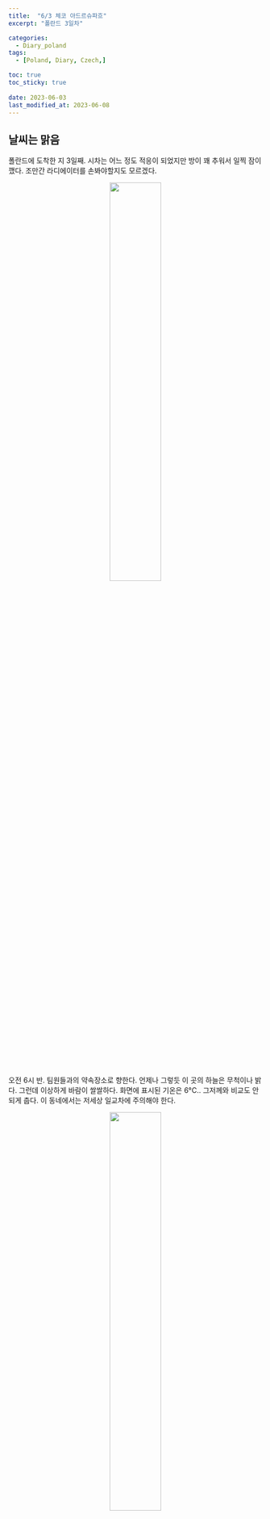 ```yaml
---
title:  "6/3 체코 아드르슈파흐" 
excerpt: "폴란드 3일차"

categories:
  - Diary_poland
tags:
  - [Poland, Diary, Czech,]

toc: true
toc_sticky: true
 
date: 2023-06-03
last_modified_at: 2023-06-08
---
```


## 날씨는 맑음


폴란드에 도착한 지 3일째. 시차는 어느 정도 적응이 되었지만 방이 꽤 추워서 일찍 잠이 깼다. 조만간 라디에이터를 손봐야할지도 모르겠다.

<p align="center">
<img src="https://drive.google.com/uc?id=1aIX70pAu44s8SOPW_4RguicoKfITZvUX" width="45%">
</p>

오전 6시 반. 팀원들과의 약속장소로 향한다. 언제나 그렇듯 이 곳의 하늘은 무척이나 밝다. 그런데 이상하게 바람이 쌀쌀하다. 화면에 표시된 기온은 6°C.. 그저께와 비교도 안되게 춥다. 이 동네에서는 저세상 일교차에 주의해야 한다.

<p align="center">
<img src="https://drive.google.com/uc?id=1_m58LbQX1QSLXY-a3VicZBWtvkWDi3lD" width="45%">
</p>

출발 전에 식당에 들러 아침 끼니를 해결한다. 추운 날씨엔 역시 따뜻한 라면이지. 한국인은 역시 밥심. 그리고 외국에선 라면심. 이보다 든든할 수 없는 한 끼 식사다.

## 국경을 넘어 체코로

<p align="center">
<img src="https://drive.google.com/uc?id=11CghIVc8mTuMDXtE0oKvDLwADd0rjhcy" width="45%">
</p>

브로츠와프에서 아드르슈파흐까지는 편도로 1시간 반 정도가 걸린다. 묵묵히 목적지까지 데려다주신 오늘의 운전자 선생님께 이 자리를 빌어 다시 한 번 감사인사를 드린다.

<p align="center">
<img src="https://drive.google.com/uc?id=1wZzlkqAiS9oOgRJSJbgPiFCOCBxbms2b" width="45%">
</p>

한국과는 다르게 산이 없는 평지 지형이 많기 때문에 넋 놓고 지평선을 바라보며 드라이브를 즐겼다.

여러 마을을 지나고 숲속으로 들어가더니 체코와의 국경이 나타났다. 내가 생각했던 국경과는 너무 다른 모습이었다. 검문소라고 말하기에는 너무나도 민망한 작은 다리를 건너 체코에 도착했다.

## 체코의 돌산, Adršpach


아드르슈파흐라고 하는 이 동네는 놀랍게도 체코 돌산이라고 검색하면 나온다. 사진을 봐도 돌로 둘러쌓인 산이라고 밖에 표현할 방법이 없었고, 영화 <나니아 연대기> 촬영지라고도 하니 더 기대됐다.


<p align="center">
<img src="https://drive.google.com/uc?id=1F5rYy-3CAvLtG0FflX1xsZ4qCpq7dF6s" width="45%"> <img src="https://drive.google.com/uc?id=1V9e0Hu-r7fdqDLF9y6dyKToSwz7WCNSL" width="45%">
</p>

입구의 전경이다. 입구 바로 앞까지 기차가 다니고, 곳곳에 거대한 바위가 보이기 시작한다. 우린 인터넷으로 사전에 구매한 주차권과 입장권 QR코드를 들고 가서 바로 입장할 수 있었다. 공원에 들어가기 앞서 주차장 쪽 매점이나, 사진 우측에 인포메이션 센터에 무료로 이용할 수 있는 화장실이 있다. 둘러보는 데 3시간은 족히 걸리므로 꼭 들렀다 가도록 하자.

<p align="center">
<img src="https://drive.google.com/uc?id=1PQrNTjLRPj38QwVr14vL8OEqDgQbDU2D" width="45%"> <img src="https://drive.google.com/uc?id=1hujS9CQn48QyQPBHRR2VQV6FaarneGQj" width="45%">
</p>

입구에 들어서면 가장 먼저 드넓은 호수가 있다. 넓고 한적한데다 물 색도 이쁜 녹색 계열로 주변을 맴돌며 사진 찍는 사람들이 많았다. 커플 뿐만 아니라 가족 단위의 이용객들이 많이 보여서 유럽의 가족 문화를 어렴풋이 느낄 수 있는 순간이었다.

<p align="center">
<img src="https://drive.google.com/uc?id=1GnMJG4SRQdjkuuDZCPkRlKnxiPj5uXLG" width="45%"> <img src="https://drive.google.com/uc?id=1o8rdUWT1OSQLKdyzFkvoDlHhBoosCWpa" width="45%">
</p>

호수를 지나 산으로 향할수록 웅장한 돌덩이들이 하나둘 나타난다. 그리고 등장하는 것이 바로..

<p align="center">
<img src="https://drive.google.com/uc?id=1BG6599r7R9T_gbzI22rSpqb8dBxWgBLk" width="45%">
</p>

사진 한 장으로 이 곳을 설명 가능한 랜드마크. 고딕 게이트다. 현실을 벗어나 판타지같은 암벽지대로 들어가는 출입문.

<p align="center">
<img src="https://drive.google.com/uc?id=19D4xUzvmLOxHLqDBV92tvw8mu47b59Vz" width="45%"> <img src="https://drive.google.com/uc?id=1eXjm4Et-FFdKAAN3IUKb4Bao_Jr7BX25" width="45%">
</p>

<p align="center">
<img src="https://drive.google.com/uc?id=1FFHH1UBS2S8tzn1MQBHdn08GQKC1BtvJ" width="45%"> <img src="https://drive.google.com/uc?id=1K6QlSY-BOnxKy-_pAE2QOVFAkjeir0V9" width="45%">
</p>

게이트를 지나면 공원을 산책하는 내내 위 사진과 같은 풍경을 걷는다. 입장할 때 나눠주시는 지도를 보면 코스가 양쪽으로 나뉘며, 왼쪽 길은 유모차가 다닐 수 있도록 쭉 데크로 이어져 있고, 오른쪽은 가파른 계단이 많다.

눈앞에도 저 뒤에도 사방팔방 돌투성이. 좁은 암벽 사이를 이리저리 통과하기도 한다. 이 곳에서는 찍는 모든 사진이 작품이다. 여담으로 손이 닿는 바위에 낙서를 하거나, 암벽등반을 하는 사람들도 꽤 있다. 이건 전세계 공통이다.

<p align="center">
<img src="https://drive.google.com/uc?id=1pVJT2SfEqPNTG_XxQKbOFg8LvhVWwTaP" width="45%"> <img src="https://drive.google.com/uc?id=1q5c10vluUNEUGGpFyyP34lrbrMJXdj8j" width="45%">
</p>

구경하면서 신기했던 건 이렇게 바위 밑에 꼭 나뭇가지로 받쳐 놓은 모습이 많이 보였다. 속담과도 같이 나뭇가지가 여럿 모이면 거대한 바위를 지탱할 수 있는 걸까? 

<p align="center">
<img src="https://drive.google.com/uc?id=1_zgMJo6twXN8kP4ewGrChf6URWjnq0bI" width="32%"> <img src="https://drive.google.com/uc?id=1yW3qh334YpmTQWmpW_DHXYZozsKnJdD6" width="32%"> <img src="https://drive.google.com/uc?id=1GKG-m4XcwoTnesNfwTWf_mqjBtzBaiIM" width="32%">
</p>

지도에 안내된 여러 명소들이다. 크고 작은 폭포, 인간 형상과도 닮은 높은 바위. 이외에도 정말 좁은 암벽 사이 쥐구멍이나 암벽 파노라마 등 약 20여개의 명소들이 있으니 기회가 된다면 구경하시기 바란다.

<p align="center">
<img src="https://drive.google.com/uc?id=1Y25DQVy6m_rx_44SDe5cWdfmiX-29B49" width="45%"> <img src="https://drive.google.com/uc?id=1CO1O0fJ5tTAni3ZzhWUw7gXFH5bIURWZ" width="45%">
</p>

약 4km의 코스를 완주하고 입구의 매점에서 허기진 배를 달랬다. 주문한 메뉴는 <햄버거>. 하지만 내가 본 어느 빅맥보다도 큰 햄버거였다.

여기 매점들은 카운터에 KASA라는 종이 팻말을 붙여두고 장사한다. 아마 CASH라는 뜻으로 보인다. 그도 그럴게 카드는 전혀 받지 않기 때문에 방문 시 주의해야 한다. 대신 바로 앞에 달러나 유로를 환전해주는 환전소가 위치해 있다. 미리 현금을 준비해주신 선생님께 다시 한 번 감사드립니다.
